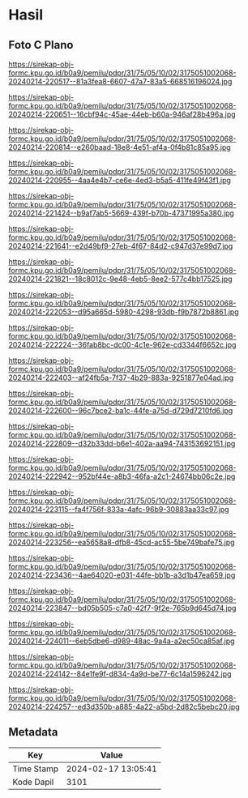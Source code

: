 # Hasil

## Foto C Plano

https://sirekap-obj-formc.kpu.go.id/b0a9/pemilu/pdpr/31/75/05/10/02/3175051002068-20240214-220517--81a3fea8-6607-47a7-83a5-668516196024.jpg

https://sirekap-obj-formc.kpu.go.id/b0a9/pemilu/pdpr/31/75/05/10/02/3175051002068-20240214-220651--16cbf94c-45ae-44eb-b60a-946af28b496a.jpg

https://sirekap-obj-formc.kpu.go.id/b0a9/pemilu/pdpr/31/75/05/10/02/3175051002068-20240214-220814--e260baad-18e8-4e51-af4a-0f4b81c85a95.jpg

https://sirekap-obj-formc.kpu.go.id/b0a9/pemilu/pdpr/31/75/05/10/02/3175051002068-20240214-220955--4aa4e4b7-ce6e-4ed3-b5a5-411fe49f43f1.jpg

https://sirekap-obj-formc.kpu.go.id/b0a9/pemilu/pdpr/31/75/05/10/02/3175051002068-20240214-221424--b9af7ab5-5669-439f-b70b-47371995a380.jpg

https://sirekap-obj-formc.kpu.go.id/b0a9/pemilu/pdpr/31/75/05/10/02/3175051002068-20240214-221641--e2d49bf9-27eb-4f67-84d2-c947d37e99d7.jpg

https://sirekap-obj-formc.kpu.go.id/b0a9/pemilu/pdpr/31/75/05/10/02/3175051002068-20240214-221821--18c8012c-9e48-4eb5-8ee2-577c4bb17525.jpg

https://sirekap-obj-formc.kpu.go.id/b0a9/pemilu/pdpr/31/75/05/10/02/3175051002068-20240214-222053--d95a665d-5980-4298-93db-f9b7872b8861.jpg

https://sirekap-obj-formc.kpu.go.id/b0a9/pemilu/pdpr/31/75/05/10/02/3175051002068-20240214-222224--36fab8bc-dc00-4c1e-962e-cd3344f6652c.jpg

https://sirekap-obj-formc.kpu.go.id/b0a9/pemilu/pdpr/31/75/05/10/02/3175051002068-20240214-222403--af24fb5a-7f37-4b29-883a-9251877e04ad.jpg

https://sirekap-obj-formc.kpu.go.id/b0a9/pemilu/pdpr/31/75/05/10/02/3175051002068-20240214-222600--96c7bce2-ba1c-44fe-a75d-d729d7210fd6.jpg

https://sirekap-obj-formc.kpu.go.id/b0a9/pemilu/pdpr/31/75/05/10/02/3175051002068-20240214-222809--d32b33dd-b6e1-402a-aa94-743153692151.jpg

https://sirekap-obj-formc.kpu.go.id/b0a9/pemilu/pdpr/31/75/05/10/02/3175051002068-20240214-222942--952bf44e-a8b3-46fa-a2c1-24674bb06c2e.jpg

https://sirekap-obj-formc.kpu.go.id/b0a9/pemilu/pdpr/31/75/05/10/02/3175051002068-20240214-223115--fa4f756f-833a-4afc-96b9-30883aa33c97.jpg

https://sirekap-obj-formc.kpu.go.id/b0a9/pemilu/pdpr/31/75/05/10/02/3175051002068-20240214-223256--ea5658a8-dfb8-45cd-ac55-5be749bafe75.jpg

https://sirekap-obj-formc.kpu.go.id/b0a9/pemilu/pdpr/31/75/05/10/02/3175051002068-20240214-223436--4ae64020-e031-44fe-bb1b-a3d1b47ea659.jpg

https://sirekap-obj-formc.kpu.go.id/b0a9/pemilu/pdpr/31/75/05/10/02/3175051002068-20240214-223847--bd05b505-c7a0-42f7-9f2e-765b9d645d74.jpg

https://sirekap-obj-formc.kpu.go.id/b0a9/pemilu/pdpr/31/75/05/10/02/3175051002068-20240214-224011--6eb5dbe6-d989-48ac-9a4a-a2ec50ca85af.jpg

https://sirekap-obj-formc.kpu.go.id/b0a9/pemilu/pdpr/31/75/05/10/02/3175051002068-20240214-224142--84e1fe9f-d834-4a9d-be77-6c14a1596242.jpg

https://sirekap-obj-formc.kpu.go.id/b0a9/pemilu/pdpr/31/75/05/10/02/3175051002068-20240214-224257--ed3d350b-a885-4a22-a5bd-2d82c5bebc20.jpg


## Metadata

| Key        | Value               |
| ---------- | ------------------- |
| Time Stamp | 2024-02-17 13:05:41 |
| Kode Dapil | 3101                |




